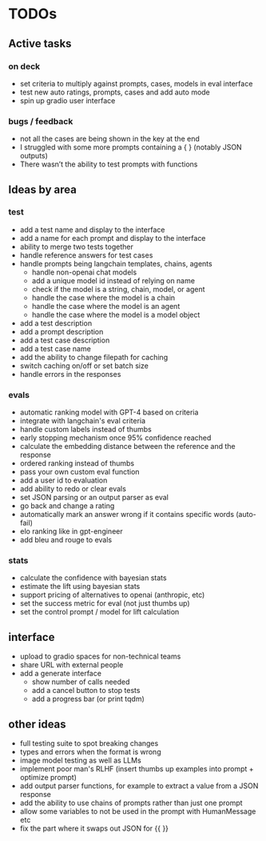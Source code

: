 # TODOs

## Active tasks

### on deck
- set criteria to multiply against prompts, cases, models in eval interface
- test new auto ratings, prompts, cases and add auto mode
- spin up gradio user interface

### bugs / feedback
- not all the cases are being shown in the key at the end
- I struggled with some more prompts containing a { } (notably JSON outputs)
- There wasn’t the ability to test prompts with functions

## Ideas by area

### test
- add a test name and display to the interface
- add a name for each prompt and display to the interface
- ability to merge two tests together
- handle reference answers for test cases
- handle prompts being langchain templates, chains, agents
    - handle non-openai chat models
    - add a unique model id instead of relying on name
    - check if the model is a string, chain, model, or agent
    - handle the case where the model is a chain
    - handle the case where the model is an agent
    - handle the case where the model is a model object
- add a test description
- add a prompt description
- add a test case description
- add a test case name
- add the ability to change filepath for caching
- switch caching on/off or set batch size
- handle errors in the responses

### evals
- automatic ranking model with GPT-4 based on criteria
- integrate with langchain's eval criteria
- handle custom labels instead of thumbs
- early stopping mechanism once 95% confidence reached
- calculate the embedding distance between the reference and the response
- ordered ranking instead of thumbs
- pass your own custom eval function
- add a user id to evaluation
- add ability to redo or clear evals
- set JSON parsing or an output parser as eval
- go back and change a rating
- automatically mark an answer wrong if it contains specific words (auto-fail)
- elo ranking like in gpt-engineer
- add bleu and rouge to evals

### stats
- calculate the confidence with bayesian stats
- estimate the lift using bayesian stats
- support pricing of alternatives to openai (anthropic, etc)
- set the success metric for eval (not just thumbs up)
- set the control prompt / model for lift calculation

## interface
- upload to gradio spaces for non-technical teams
- share URL with external people
- add a generate interface
    - show number of calls needed
    - add a cancel button to stop tests
    - add a progress bar (or print tqdm)

## other ideas
- full testing suite to spot breaking changes
- types and errors when the format is wrong
- image model testing as well as LLMs
- implement poor man's RLHF (insert thumbs up examples into prompt + optimize prompt)
- add output parser functions, for example to extract a value from a JSON response
- add the ability to use chains of prompts rather than just one prompt
- allow some variables to not be used in the prompt with HumanMessage etc
- fix the part where it swaps out JSON for {{ }}

